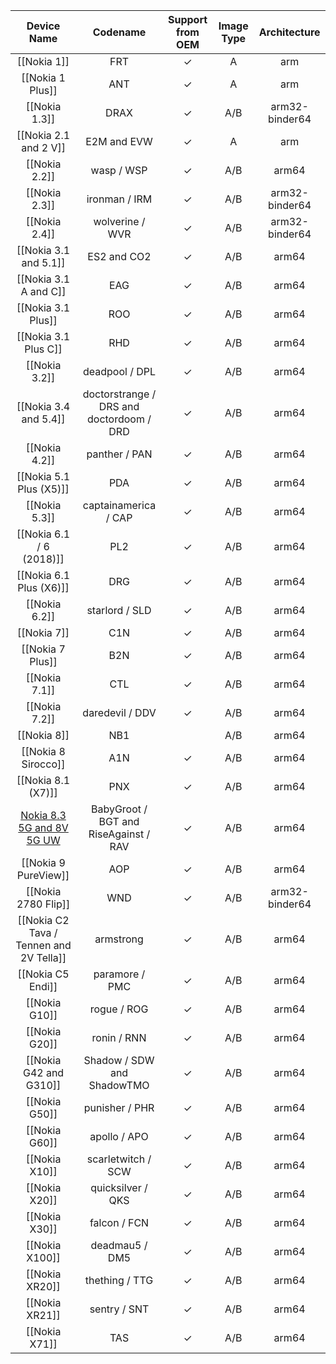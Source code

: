 |Device Name|Codename|Support from OEM|Image Type|Architecture|
|:-:|:-:|:-:|:-:|:-:|
|[[Nokia 1]]|FRT|✓|A|arm|
|[[Nokia 1 Plus]]|ANT|✓|A|arm|
|[[Nokia 1.3]]|DRAX|✓|A/B|arm32-binder64|
|[[Nokia 2.1 and 2 V]]|E2M and EVW|✓|A|arm|
|[[Nokia 2.2]]|wasp / WSP|✓|A/B|arm64|
|[[Nokia 2.3]]|ironman / IRM|✓|A/B|arm32-binder64|
|[[Nokia 2.4]]|wolverine / WVR|✓|A/B|arm32-binder64|
|[[Nokia 3.1 and 5.1]]|ES2 and CO2|✓|A/B|arm64|
|[[Nokia 3.1 A and C]]|EAG|✓|A/B|arm64|
|[[Nokia 3.1 Plus]]|ROO|✓|A/B|arm64|
|[[Nokia 3.1 Plus C]]|RHD|✓|A/B|arm64|
|[[Nokia 3.2]]|deadpool / DPL|✓|A/B|arm64|
|[[Nokia 3.4 and 5.4]]|doctorstrange / DRS and doctordoom / DRD|✓|A/B|arm64|
|[[Nokia 4.2]]|panther / PAN|✓|A/B|arm64|
|[[Nokia 5.1 Plus (X5)]]|PDA|✓|A/B|arm64|
|[[Nokia 5.3]]|captainamerica / CAP|✓|A/B|arm64|
|[[Nokia 6.1 / 6 (2018)]]|PL2|✓|A/B|arm64|
|[[Nokia 6.1 Plus (X6)]]|DRG|✓|A/B|arm64|
|[[Nokia 6.2]]|starlord / SLD|✓|A/B|arm64|
|[[Nokia 7]]|C1N|✓|A/B|arm64|
|[[Nokia 7 Plus]]|B2N|✓|A/B|arm64|
|[[Nokia 7.1]]|CTL|✓|A/B|arm64|
|[[Nokia 7.2]]|daredevil / DDV|✓|A/B|arm64|
|[[Nokia 8]]|NB1||A/B|arm64|
|[[Nokia 8 Sirocco]]|A1N|✓|A/B|arm64|
|[[Nokia 8.1 (X7)]]|PNX|✓|A/B|arm64|
|[Nokia 8.3 5G and 8V 5G UW](https://github.com/phhusson/treble_experimentations/wiki/Nokia-8.3-5G)|BabyGroot / BGT and RiseAgainst / RAV|✓|A/B|arm64|
|[[Nokia 9 PureView]]|AOP|✓|A/B|arm64|
|[[Nokia 2780 Flip]]|WND|✓|A/B|arm32-binder64|
|[[Nokia C2 Tava / Tennen and 2V Tella]]|armstrong|✓|A/B|arm64|
|[[Nokia C5 Endi]]|paramore / PMC|✓|A/B|arm64|
|[[Nokia G10]]|rogue / ROG|✓|A/B|arm64|
|[[Nokia G20]]|ronin / RNN|✓|A/B|arm64|
|[[Nokia G42 and G310]]|Shadow / SDW and ShadowTMO|✓|A/B|arm64|
|[[Nokia G50]]|punisher / PHR|✓|A/B|arm64|
|[[Nokia G60]]|apollo / APO|✓|A/B|arm64|
|[[Nokia X10]]|scarletwitch / SCW|✓|A/B|arm64|
|[[Nokia X20]]|quicksilver / QKS|✓|A/B|arm64|
|[[Nokia X30]]|falcon / FCN|✓|A/B|arm64|
|[[Nokia X100]]|deadmau5 / DM5|✓|A/B|arm64|
|[[Nokia XR20]]|thething / TTG|✓|A/B|arm64|
|[[Nokia XR21]]|sentry / SNT|✓|A/B|arm64|
|[[Nokia X71]]|TAS|✓|A/B|arm64|